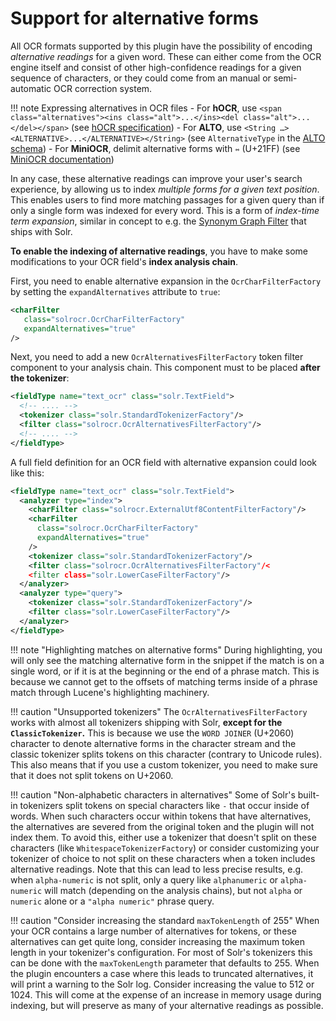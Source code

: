 # Support for alternative forms

All OCR formats supported by this plugin have the possibility of encoding *alternative readings* for
a given word. These can either come from the OCR engine itself and consist of other high-confidence
readings for a given sequence of characters, or they could come from an manual or semi-automatic
OCR correction system.

!!! note Expressing alternatives in OCR files
    - For **hOCR**, use `<span class="alternatives"><ins class="alt">...</ins><del class="alt">...</del></span>` (see [hOCR specification](http://kba.cloud/hocr-spec/1.2/#segmentation))
    - For **ALTO**, use `<String …><ALTERNATIVE>...</ALTERNATIVE></String>` (see `AlternativeType` in the [ALTO schema](https://www.loc.gov/standards/alto/v4/alto-4-2.xsd))
    - For **MiniOCR**, delimit alternative forms with `⇿` (U+21FF) (see [MiniOCR documentation](../formats#miniocr))

In any case, these alternative readings can improve your user's search experience, by allowing us to
index *multiple forms for a given text position*. This enables users to find more matching passages
for a given query than if only a single form was indexed for every word. This is a form of
*index-time term expansion*, similar in concept to e.g. the [Synonym Graph Filter](https://lucene.apache.org/solr/guide/8_7/filter-descriptions.html#synonym-graph-filter)
that ships with Solr.

**To enable the indexing of alternative readings**, you have to make some modifications to your OCR field's
**index analysis chain**.

First, you need to enable alternative expansion in the `OcrCharFilterFactory` by setting the
`expandAlternatives` attribute to `true`:

```xml
<charFilter
   class="solrocr.OcrCharFilterFactory"
   expandAlternatives="true"
/>
```

Next, you need  to add a new `OcrAlternativesFilterFactory` token filter component to your analysis
chain. This component must to be placed **after the tokenizer**:

```xml
<fieldType name="text_ocr" class="solr.TextField">
  <!-- .... -->
  <tokenizer class="solr.StandardTokenizerFactory"/>
  <filter class="solrocr.OcrAlternativesFilterFactory"/>
  <!-- .... -->
</fieldType>
```

A full field definition for an OCR field with alternative expansion could look like this:

```xml
<fieldType name="text_ocr" class="solr.TextField">
  <analyzer type="index">
    <charFilter class="solrocr.ExternalUtf8ContentFilterFactory"/>
    <charFilter
      class="solrocr.OcrCharFilterFactory"
      expandAlternatives="true"
    />
    <tokenizer class="solr.StandardTokenizerFactory"/>
    <filter class="solrocr.OcrAlternativesFilterFactory"/<
    <filter class="solr.LowerCaseFilterFactory"/>
  </analyzer>
  <analyzer type="query">
    <tokenizer class="solr.StandardTokenizerFactory"/>
    <filter class="solr.LowerCaseFilterFactory"/>
  </analyzer>
</fieldType>
```

!!! note "Highlighting matches on alternative forms"
    During highlighting, you will only see the matching alternative form in the snippet if the match
    is on a single word, or if it is at the beginning or the end of a phrase match. This is because we cannot
    get to the offsets of matching terms inside of a phrase match through Lucene's highlighting machinery.

!!! caution "Unsupported tokenizers"
    The `OcrAlternativesFilterFactory` works with almost all tokenizers shipping with Solr, **except for
    the `ClassicTokenizer`.** This is because we use the `WORD JOINER` (U+2060) character to denote
    alternative forms in the character stream and the classic tokenizer splits tokens on this character
    (contrary to Unicode rules). This also means that if you use a custom tokenizer, you need to make
    sure that it does not split tokens on U+2060.

!!! caution "Non-alphabetic characters in alternatives"
    Some of Solr's built-in tokenizers split tokens on special characters like `-` that occur inside
    of words. When such characters occur within tokens that have alternatives, the alternatives are
    severed from the original token and the plugin will not index them. To avoid this, either use
    a tokenizer that doesn't split on these characters (like `WhitespaceTokenizerFactory`) or consider
    customizing your tokenizer of choice to not split on these characters when a token includes
    alternative readings. Note that this can lead to less precise results, e.g. when `alpha-numeric`
    is not split, only a query like `alphanumeric` or `alpha-numeric` will match (depending on the
    analysis chains), but not `alpha` or `numeric` alone or a `"alpha numeric"` phrase query.

!!! caution "Consider increasing the standard `maxTokenLength` of 255"
    When your OCR contains a large number of alternatives for tokens, or these alternatives can
    get quite long, consider increasing the maximum token length in your tokenizer's configuration.
    For most of Solr's tokenizers this can be done with the `maxTokenLength` parameter that defaults
    to 255. When the plugin encounters a case where this leads to truncated alternatives, it will
    print a warning to the Solr log. Consider increasing the value to 512 or 1024. This will come
    at the expense of an increase in memory usage during indexing, but will preserve as many of your
    alternative readings as possible.
